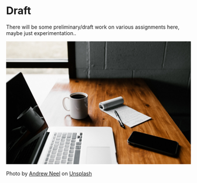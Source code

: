 # Draft

There will be some preliminary/draft work on various assignments here, maybe just experimentation..

![draft-work img](images/draft-work.jpg)

Photo by <a href="https://unsplash.com/@andrewtneel?utm_content=creditCopyText&utm_medium=referral&utm_source=unsplash">Andrew Neel</a> on <a href="https://unsplash.com/photos/macbook-pro-white-ceramic-mugand-black-smartphone-on-table-cckf4TsHAuw?utm_content=creditCopyText&utm_medium=referral&utm_source=unsplash">Unsplash</a>
